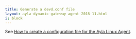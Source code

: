 ```yaml
---
title: Generate a devd.conf file
layout: ayla-dynamic-gateway-agent-2018-11.html
i: block
---
```


See [How to create a configuration file for the Ayla Linux Agent](/articles/how-to-create-a-configuration-file-for-the-ayla-linux-agent/).
